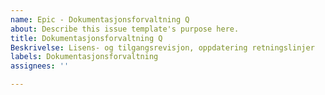 ```yaml
---
name: Epic - Dokumentasjonsforvaltning Q
about: Describe this issue template's purpose here.
title: Dokumentasjonsforvaltning Q
Beskrivelse: Lisens- og tilgangsrevisjon, oppdatering retningslinjer
labels: Dokumentasjonsforvaltning
assignees: ''

---
```



